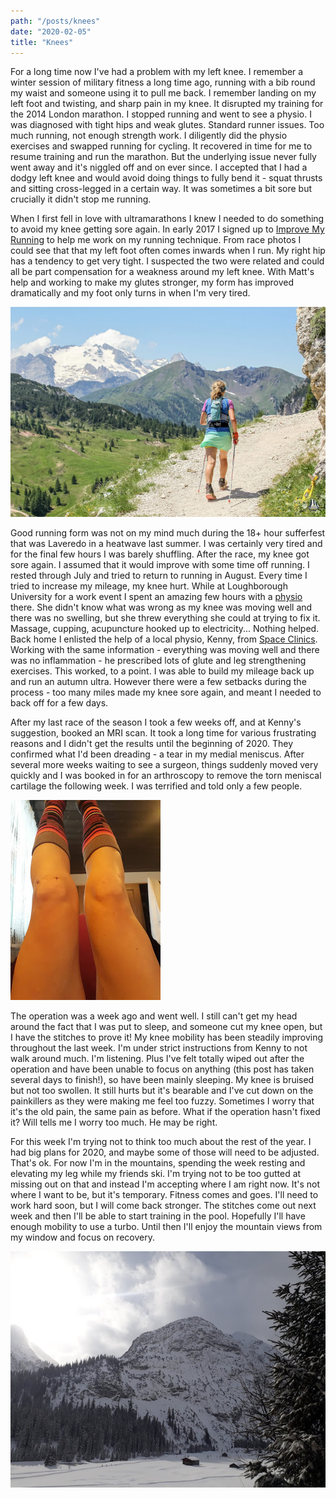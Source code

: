 ```yaml
---
path: "/posts/knees"
date: "2020-02-05"
title: "Knees"
---
```


For a long time now I've had a problem with my left knee. I remember a winter session of military fitness a long time ago, running with a bib round my waist and someone using it to pull me back. I remember landing on my left foot and twisting, and sharp pain in my knee. It disrupted my training for the 2014 London marathon. I stopped running and went to see a physio. I was diagnosed with tight hips and weak glutes. Standard runner issues. Too much running, not enough strength work. I diligently did the physio exercises and swapped running for cycling. It recovered in time for me to resume training and run the marathon. But the underlying issue never fully went away and it's niggled off and on ever since. I accepted that I had a dodgy left knee and would avoid doing things to fully bend it - squat thrusts and sitting cross-legged in a certain way. It was sometimes a bit sore but crucially it didn't stop me running.

<!-- end -->

When I first fell in love with ultramarathons I knew I needed to do something to avoid my knee getting sore again. In early 2017 I signed up to [Improve My Running](https://improvemyrunning.com/) to help me work on my running technique. From race photos I could see that that my left foot often comes inwards when I run. My right hip has a tendency to get very tight. I suspected the two were related and could all be part compensation for a weakness around my left knee. With Matt's help and working to make my glutes stronger, my form has improved dramatically and my foot only turns in when I'm very tired.

![Barely running...](../images/knees/lavaredo.jpg "📷http://canofotosports.com/")

Good running form was not on my mind much during the 18+ hour sufferfest that was Laveredo in a heatwave last summer. I was certainly very tired and for the final few hours I was barely shuffling. After the race, my knee got sore again. I assumed that it would improve with some time off running. I rested through July and tried to return to running in August. Every time I tried to increase my mileage, my knee hurt. While at Loughborough University for a work event I spent an amazing few hours with a [physio](https://www.lboro.ac.uk/sport/physiotherapy-clinic) there. She didn't know what was wrong as my knee was moving well and there was no swelling, but she threw everything she could at trying to fix it. Massage, cupping, acupuncture hooked up to electricity... Nothing helped. Back home I enlisted the help of a local physio, Kenny, from [Space Clinics](https://spaceclinics.co.uk/kenny-watt/). Working with the same information - everything was moving well and there was no inflammation - he prescribed lots of glute and leg strengthening exercises. This worked, to a point. I was able to build my mileage back up and run an autumn ultra. However there were a few setbacks during the process - too many miles made my knee sore again, and meant I needed to back off for a few days.


After my last race of the season I took a few weeks off, and at Kenny's suggestion, booked an MRI scan. It took a long time for various frustrating reasons and I didn't get the results until the beginning of 2020. They confirmed what I'd been dreading - a tear in my medial meniscus. After several more weeks waiting to see a surgeon, things suddenly moved very quickly and I was booked in for an arthroscopy to remove the torn meniscal cartilage the following week. I was terrified and told only a few people.

<div class="inline-image-right">
    <img src="../images/knees/knee.jpg" alt="knee"/>
</div>

 The operation was a week ago and went well. I still can't get my head around the fact that I was put to sleep, and someone cut my knee open, but I have the stitches to prove it! My knee mobility has been steadily improving throughout the last week. I'm under strict instructions from Kenny to not walk around much. I'm listening. Plus I've felt totally wiped out after the operation and have been unable to focus on anything (this post has taken several days to finish!), so have been mainly sleeping. My knee is bruised but not too swollen. It still hurts but it's bearable and I've cut down on the painkillers as they were making me feel too fuzzy. Sometimes I worry that it's the old pain, the same pain as before. What if the operation hasn't fixed it? Will tells me I worry too much. He may be right.


For this week I'm trying not to think too much about the rest of the year. I had big plans for 2020, and maybe some of those will need to be adjusted. That's ok. For now I'm in the mountains, spending the week resting and elevating my leg while my friends ski. I'm trying not to be too gutted at missing out on that and instead I'm accepting where I am right now. It's not where I want to be, but it's temporary. Fitness comes and goes. I'll need to work hard soon, but I will come back stronger. The stitches come out next week and then I'll be able to start training in the pool. Hopefully I'll have enough mobility to use a turbo. Until then I'll enjoy the mountain views from my window and focus on recovery.

![There's always the mountains](../images/knees/mountains.jpg)

